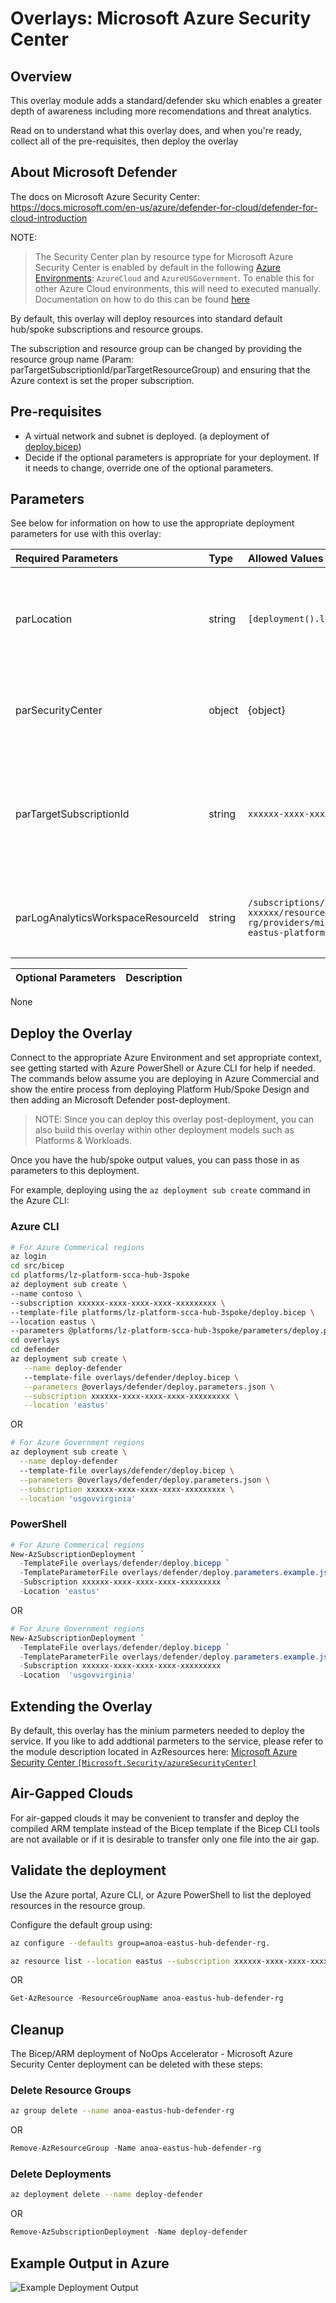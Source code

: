 # Overlays: Microsoft Azure Security Center

## Overview

This overlay module adds a standard/defender sku which enables a greater depth of awareness including more recomendations and threat analytics.

Read on to understand what this overlay does, and when you're ready, collect all of the pre-requisites, then deploy the overlay

## About Microsoft Defender

The docs on Microsoft Azure Security Center: <https://docs.microsoft.com/en-us/azure/defender-for-cloud/defender-for-cloud-introduction>

NOTE:
> The Security Center plan by resource type for Microsoft Azure Security Center is enabled by default in the following [Azure Environments](https://docs.microsoft.com/en-us/powershell/module/servicemanagement/azure.service/get-azureenvironment?view=azuresmps-4.0.0): `AzureCloud` and `AzureUSGovernment`. To enable this for other Azure Cloud environments, this will need to executed manually.
Documentation on how to do this can be found
[here](https://docs.microsoft.com/en-us/azure/defender-for-cloud/enable-enhanced-security)

By default, this overlay will deploy resources into standard default hub/spoke subscriptions and resource groups.  

The subscription and resource group can be changed by providing the resource group name (Param: parTargetSubscriptionId/parTargetResourceGroup) and ensuring that the Azure context is set the proper subscription.  

## Pre-requisites

* A virtual network and subnet is deployed. (a deployment of [deploy.bicep](../../../../bicep/platforms/lz-platform-scca-hub-3spoke/deploy.bicep))
* Decide if the optional parameters is appropriate for your deployment. If it needs to change, override one of the optional parameters.

## Parameters

See below for information on how to use the appropriate deployment parameters for use with this overlay:

Required Parameters | Type | Allowed Values | Description
| :-- | :-- | :-- | :-- |
parLocation | string | `[deployment().location]` | The region to deploy resources into. It defaults to the deployment location.
parSecurityCenter | object | {object} | The oject parameters of the Microsoft Bastion Host.
parTargetSubscriptionId | string | `xxxxxx-xxxx-xxxx-xxxxx-xxxxxx` | The target subscription ID for the target Network and resources. It defaults to the deployment subscription.
parLogAnalyticsWorkspaceResourceId | string | `/subscriptions/xxxxxxxx-xxxxxx-xxxxx-xxxxxx-xxxxxx/resourcegroups/anoa-eastus-platforms-logging-rg/providers/microsoft.operationalinsights/workspaces/anoa-eastus-platforms-logging-log` | Log Analytics Workspace Resource Id Needed for Defender

Optional Parameters | Description
------------------- | -----------
None

## Deploy the Overlay

Connect to the appropriate Azure Environment and set appropriate context, see getting started with Azure PowerShell or Azure CLI for help if needed. The commands below assume you are deploying in Azure Commercial and show the entire process from deploying Platform Hub/Spoke Design and then adding an Microsoft Defender post-deployment.

> NOTE: Since you can deploy this overlay post-deployment, you can also build this overlay within other deployment models such as Platforms & Workloads.

Once you have the hub/spoke output values, you can pass those in as parameters to this deployment.

For example, deploying using the `az deployment sub create` command in the Azure CLI:

### Azure CLI

```bash
# For Azure Commerical regions
az login
cd src/bicep
cd platforms/lz-platform-scca-hub-3spoke
az deployment sub create \ 
--name contoso \
--subscription xxxxxx-xxxx-xxxx-xxxx-xxxxxxxxx \
--template-file platforms/lz-platform-scca-hub-3spoke/deploy.bicep \
--location eastus \
--parameters @platforms/lz-platform-scca-hub-3spoke/parameters/deploy.parameters.json
cd overlays
cd defender
az deployment sub create \
   --name deploy-defender
   --template-file overlays/defender/deploy.bicep \
   --parameters @overlays/defender/deploy.parameters.json \
   --subscription xxxxxx-xxxx-xxxx-xxxx-xxxxxxxxx \
   --location 'eastus'
```

OR

```bash
# For Azure Government regions
az deployment sub create \
  --name deploy-defender
  --template-file overlays/defender/deploy.bicep \
  --parameters @overlays/defender/deploy.parameters.json \
  --subscription xxxxxx-xxxx-xxxx-xxxx-xxxxxxxxx \
  --location 'usgovvirginia'
```

### PowerShell

```powershell
# For Azure Commerical regions
New-AzSubscriptionDeployment `
  -TemplateFile overlays/defender/deploy.bicepp `
  -TemplateParameterFile overlays/defender/deploy.parameters.example.json `
  -Subscription xxxxxx-xxxx-xxxx-xxxx-xxxxxxxxx `
  -Location 'eastus'
```

OR

```powershell
# For Azure Government regions
New-AzSubscriptionDeployment `
  -TemplateFile overlays/defender/deploy.bicepp `
  -TemplateParameterFile overlays/defender/deploy.parameters.example.json `
  -Subscription xxxxxx-xxxx-xxxx-xxxx-xxxxxxxxx `
  -Location  'usgovvirginia'
```

## Extending the Overlay

By default, this overlay has the minium parmeters needed to deploy the service. If you like to add addtional parmeters to the service, please refer to the module description located in AzResources here: [Microsoft Azure Security Center `[Microsoft.Security/azureSecurityCenter]`](../../../azresources/Modules/Microsoft.Security/azureSecurityCenter/readme.md)

## Air-Gapped Clouds

For air-gapped clouds it may be convenient to transfer and deploy the compiled ARM template instead of the Bicep template if the Bicep CLI tools are not available or if it is desirable to transfer only one file into the air gap.

## Validate the deployment

Use the Azure portal, Azure CLI, or Azure PowerShell to list the deployed resources in the resource group.

Configure the default group using:

```bash
az configure --defaults group=anoa-eastus-hub-defender-rg.
```

```bash
az resource list --location eastus --subscription xxxxxx-xxxx-xxxx-xxxx-xxxxxxxx --resource-group anoa-eastus-hub-defender-rg
```

OR

```powershell
Get-AzResource -ResourceGroupName anoa-eastus-hub-defender-rg
```

## Cleanup

The Bicep/ARM deployment of NoOps Accelerator - Microsoft Azure Security Center deployment can be deleted with these steps:

### Delete Resource Groups

```bash
az group delete --name anoa-eastus-hub-defender-rg
```

OR

```powershell
Remove-AzResourceGroup -Name anoa-eastus-hub-defender-rg
```

### Delete Deployments

```bash
az deployment delete --name deploy-defender
```

OR

```powershell
Remove-AzSubscriptionDeployment -Name deploy-defender
```

## Example Output in Azure

![Example Deployment Output](media/defenderExampleDeploymentOutput.png "Example Deployment Output in Azure Commerical regions")
